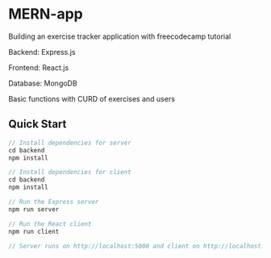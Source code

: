 # MERN-app
Building an exercise tracker application with freecodecamp tutorial

Backend: Express.js

Frontend: React.js

Database: MongoDB

Basic functions with CURD of exercises and users

## Quick Start

```javascript
// Install dependencies for server
cd backend 
npm install

// Install dependencies for client
cd backend 
npm install

// Run the Express server 
npm run server

// Run the React client 
npm run client

// Server runs on http://localhost:5000 and client on http://localhost:3000

